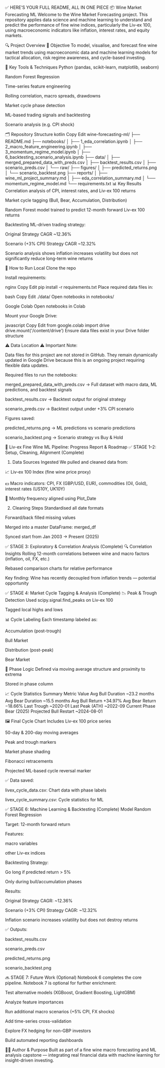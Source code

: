 ✅ HERE’S YOUR FULL README, ALL IN ONE PIECE
📦 Wine Market Forecasting ML
Welcome to the Wine Market Forecasting project. This repository applies data science and machine learning to understand and predict the performance of fine wine indices, particularly the Liv-ex 100, using macroeconomic indicators like inflation, interest rates, and equity markets.

🔍 Project Overview
🎯 Objective
To model, visualise, and forecast fine wine market trends using macroeconomic data and machine learning models for tactical allocation, risk regime awareness, and cycle-based investing.

🧰 Key Tools & Techniques
Python (pandas, scikit-learn, matplotlib, seaborn)

Random Forest Regression

Time-series feature engineering

Rolling correlation, macro spreads, drawdowns

Market cycle phase detection

ML-based trading signals and backtesting

Scenario analysis (e.g. CPI shock)

🗂️ Repository Structure
kotlin
Copy
Edit
wine-forecasting-ml/
├── README.md
├── notebooks/
│   ├── 1_eda_correlation.ipynb
│   ├── 2_macro_feature_engineering.ipynb
│   ├── 3_momentum_regime_model.ipynb
│   ├── 6_backtesting_scenario_analysis.ipynb
├── data/
│   ├── merged_prepared_data_with_preds.csv
│   ├── backtest_results.csv
│   ├── scenario_preds.csv
│   └── raw/
├── figures/
│   ├── predicted_returns.png
│   └── scenario_backtest.png
├── reports/
│   ├── wine_ml_project_summary.md
│   ├── eda_correlation_summary.md
│   └── momentum_regime_model.md
└── requirements.txt
📊 Key Results
Correlation analysis of CPI, interest rates, and Liv-ex 100 returns

Market cycle tagging (Bull, Bear, Accumulation, Distribution)

Random Forest model trained to predict 12-month forward Liv-ex 100 returns

Backtesting ML-driven trading strategy:

Original Strategy CAGR ~12.36%

Scenario (+3% CPI) Strategy CAGR ~12.32%

Scenario analysis shows inflation increases volatility but does not significantly reduce long-term wine returns

🚀 How to Run
Local
Clone the repo

Install requirements:

nginx
Copy
Edit
pip install -r requirements.txt
Place required data files in:

bash
Copy
Edit
./data/
Open notebooks in notebooks/

Google Colab
Open notebooks in Colab

Mount your Google Drive:

javascript
Copy
Edit
from google.colab import drive
drive.mount('/content/drive')
Ensure data files exist in your Drive folder structure

⚠️ Data Location
⚠️ Important Note:

Data files for this project are not stored in GitHub. They remain dynamically updated in Google Drive because this is an ongoing project requiring flexible data updates.

Required files to run the notebooks:

merged_prepared_data_with_preds.csv → Full dataset with macro data, ML predictions, and backtest signals

backtest_results.csv → Backtest output for original strategy

scenario_preds.csv → Backtest output under +3% CPI scenario

Figures saved:

predicted_returns.png → ML predictions vs scenario predictions

scenario_backtest.png → Scenario strategy vs Buy & Hold

📘 Liv-ex Fine Wine ML Pipeline: Progress Report & Roadmap
✅ STAGE 1–2: Setup, Cleaning, Alignment (Complete)
1. Data Sources Ingested
We pulled and cleaned data from:

📈 Liv-ex 100 Index (fine wine price proxy)

💵 Macro indicators: CPI, FX (GBP/USD, EUR), commodities (Oil, Gold), interest rates (US10Y, UK10Y)

🧮 Monthly frequency aligned using Plot_Date

2. Cleaning Steps
Standardised all date formats

Forward/back filled missing values

Merged into a master DataFrame: merged_df

Synced start from Jan 2003 → Present (2025)

✅ STAGE 3: Exploratory & Correlation Analysis (Complete)
🔍 Correlation Insights
Rolling 12-month correlations between wine and macro factors (inflation, oil, FX, etc.)

Rebased comparison charts for relative performance

Key finding: Wine has recently decoupled from inflation trends — potential opportunity

✅ STAGE 4: Market Cycle Tagging & Analysis (Complete)
📉 Peak & Trough Detection
Used scipy.signal.find_peaks on Liv-ex 100

Tagged local highs and lows

📊 Cycle Labeling
Each timestamp labeled as:

Accumulation (post-trough)

Bull Market

Distribution (post-peak)

Bear Market

🔄 Phase Logic
Defined via moving average structure and proximity to extrema

Stored in phase column

📈 Cycle Statistics Summary
Metric	Value
Avg Bull Duration	~23.2 months
Avg Bear Duration	~15.5 months
Avg Bull Return	+34.97%
Avg Bear Return	−18.66%
Last Trough	~2020-01
Last Peak (ATH)	~2022-09
Current Phase	Bear (2025)
Projected Bull Restart	~2024-08-01

🖼️ Final Cycle Chart Includes
Liv-ex 100 price series

50-day & 200-day moving averages

Peak and trough markers

Market phase shading

Fibonacci retracements

Projected ML-based cycle reversal marker

✅ Data saved:

livex_cycle_data.csv: Chart data with phase labels

livex_cycle_summary.csv: Cycle statistics for ML

✅ STAGE 6: Machine Learning & Backtesting (Complete)
Model
Random Forest Regression

Target: 12-month forward return

Features:

macro variables

other Liv-ex indices

Backtesting
Strategy:

Go long if predicted return > 5%

Only during bull/accumulation phases

Results:

Original Strategy CAGR: ~12.36%

Scenario (+3% CPI) Strategy CAGR: ~12.32%

Inflation scenario increases volatility but does not destroy returns

✅ Outputs:

backtest_results.csv

scenario_preds.csv

predicted_returns.png

scenario_backtest.png

🔜 STAGE 7: Future Work (Optional)
Notebook 6 completes the core pipeline. Notebook 7 is optional for further enrichment:

Test alternative models (XGBoost, Gradient Boosting, LightGBM)

Analyze feature importances

Run additional macro scenarios (+5% CPI, FX shocks)

Add time-series cross-validation

Explore FX hedging for non-GBP investors

Build automated reporting dashboards

👨‍🔬 Author & Purpose
Built as part of a fine wine macro forecasting and ML analysis capstone — integrating real financial data with machine learning for insight-driven investing.
